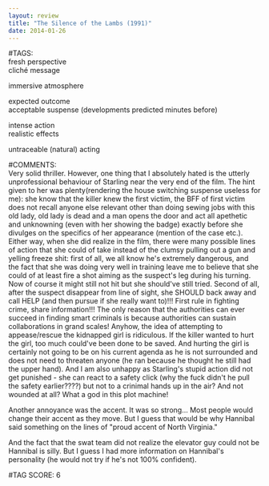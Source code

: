 ```yaml
---  
layout: review  
title: "The Silence of the Lambs (1991)"  
date: 2014-01-26  
---  
```

  
#TAGS:  
fresh perspective  
cliché message  
  
immersive atmosphere  
  
expected outcome  
acceptable suspense (developments predicted minutes before)  
  
intense action  
realistic effects  
  
untraceable (natural) acting  
  
#COMMENTS:  
Very solid thriller. However, one thing that I absolutely hated is the utterly unprofessional behaviour of Starling near the very end of the film. The hint given to her was plenty(rendering the house switching suspense useless for me): she know that the killer knew the first victim, the BFF of first victim does not recall anyone else relevant other than doing sewing jobs with this old lady, old lady is dead and a man opens the door and act all apethetic and unknowning (even with her showing the badge) exactly before she divulges on the specifics of her appearance (mention of the case etc.). Either way, when she did realize in the film, there were many possible lines of action that she could of take instead of the clumsy pulling out a gun and yelling freeze shit: first of all, we all know he's extremely dangerous, and the fact that she was doing very well in training leave me to believe that she could of at least fire a shot aiming as the suspect's leg during his turning. Now of course it might still not hit but she should've still tried. Second of all, after the suspect disappear from line of sight, she SHOULD back away and call HELP (and then pursue if she really want to)!!! First rule in fighting crime, share information!!! The only reason that the authorities can ever succeed in finding smart criminals is because authorities can sustain collaborations in grand scales! Anyhow, the idea of attempting to appease/rescue the kidnapped girl is ridiculous. If the killer wanted to hurt the girl, too much could've been done to be saved. And hurting the girl is certainly not going to be on his current agenda as he is not surrounded and does not need to threaten anyone (he ran because he thought he still had the upper hand). And I am also unhappy as Starling's stupid action did not get punished - she can react to a safety click (why the fuck didn't he pull the safety earlier????) but not to a crinimal hands up in the air? And not wounded at all? What a god in this plot machine!  
  
Another annoyance was the accent. It was so strong... Most people would change their accent as they move. But I guess that would be why Hannibal said something on the lines of "proud accent of North Virginia."  
  
And the fact that the swat team did not realize the elevator guy could not be Hannibal is silly. But I guess I had more information on Hannibal's personality (he would not try if he's not 100% confident).  
  
  
  
  
  
#TAG SCORE: 6  
